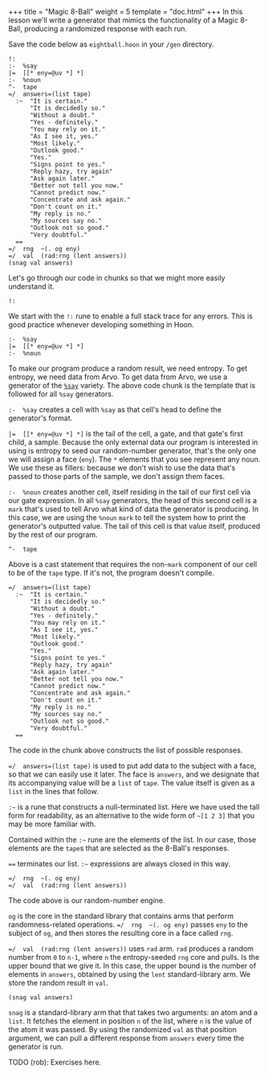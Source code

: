 +++
title = "Magic 8-Ball"
weight = 5
template = "doc.html"
+++
In this lesson we'll write a generator that mimics the functionality of a
Magic 8-Ball, producing a randomized response with each run.

Save the code below as `eightball.hoon` in your `/gen` directory.

```
!:
:-  %say
|=  [[* eny=@uv *] *]
:-  %noun
^-  tape
=/  answers=(list tape)
  :~  "It is certain."
      "It is decidedly so."
      "Without a doubt."
      "Yes - definitely."
      "You may rely on it."
      "As I see it, yes."
      "Most likely."
      "Outlook good."
      "Yes."
      "Signs point to yes."
      "Reply hazy, try again"
      "Ask again later."
      "Better not tell you now."
      "Cannot predict now."
      "Concentrate and ask again."
      "Don't count on it."
      "My reply is no."
      "My sources say no."
      "Outlook not so good."
      "Very doubtful."
  ==
=/  rng  ~(. og eny)
=/  val  (rad:rng (lent answers))
(snag val answers)
```

Let's go through our code in chunks so that we might more easily understand it.

```
!:
```

We start with the `!:` rune to enable a full stack trace for any errors. This
is good practice whenever developing something in Hoon.


```
:-  %say
|=  [[* eny=@uv *] *]
:-  %noun
```

To make our program produce a random result, we need entropy. To get entropy,
we need data from Arvo. To get data from Arvo, we use a generator of the
[`%say`](./docs/learn/hoon/hoon-tutorial/generators.md) variety. The above code chunk is
the template that is followed for all `%say` generators.

`:-  %say` creates a cell with `%say` as that cell's head to define
the generator's format.

`|=  [[* eny=@uv *] *]` is the tail of the cell, a gate, and that gate's first
child, a sample. Because the only external data our program is interested in
using is entropy to seed our random-number generator, that's the only one we
will assign a face (`eny`). The `*` elements that you see represent any noun. We
use these as fillers: because we don't wish to use the data that's passed to
those parts of the sample, we don't assign them faces.

`:-  %noun` creates another cell, itself residing in the tail of our first cell
via our gate expression. In all `%say` generators, the head of this second cell
is a `mark` that's used to tell Arvo what kind of data the generator is
producing. In this case, we are using the `%noun` `mark` to tell the system how
to print the generator's outputted value. The tail of this cell is that value
itself, produced by the rest of our program.

```
^-  tape
```

Above is a cast statement that requires the non-`mark` component of our cell to
be of the `tape` type. If it's not, the program doesn't compile.

```
=/  answers=(list tape)
  :~  "It is certain."
      "It is decidedly so."
      "Without a doubt."
      "Yes - definitely."
      "You may rely on it."
      "As I see it, yes."
      "Most likely."
      "Outlook good."
      "Yes."
      "Signs point to yes."
      "Reply hazy, try again"
      "Ask again later."
      "Better not tell you now."
      "Cannot predict now."
      "Concentrate and ask again."
      "Don't count on it."
      "My reply is no."
      "My sources say no."
      "Outlook not so good."
      "Very doubtful."
  ==
```

The code in the chunk above constructs the list of possible responses.

`=/  answers=(list tape)` is used to put add data to the subject with a face,
so that we can easily use it later. The face is `answers`, and we designate that
its accompanying value will be a `list` of `tape`. The value itself is given
as a `list` in the lines that follow.

`:~` is a rune that constructs a null-terminated list. Here we have used the
tall form for readability, as an alternative to the wide form of `~[1 2 3]` that
you may be more familiar with.

Contained within the `:~` rune are the elements of the list. In our case, those
elements are the `tape`s that are selected as the 8-Ball's responses.

`==` terminates our list. `:~` expressions are always closed in this way.

```
=/  rng  ~(. og eny)
=/  val  (rad:rng (lent answers))
```

The code above is our random-number engine.

`og` is the core in the standard library that contains arms that perform
randomness-related operations. `=/  rng  ~(. og eny)` passes `eny` to the
subject of `og`, and then stores the resulting core in a face called `rng`.

`=/  val  (rad:rng (lent answers))` uses `rad` arm. `rad` produces a random
number from `0` to `n-1`, where `n` the entropy-seeded `rng` core and pulls.
Is the upper bound that we give it. In this case, the upper bound is the number
of elements in `answers`, obtained by using the `lent` standard-library arm. We
store the random result in `val`.

```
(snag val answers)
```

`snag` is a standard-library arm that that takes two arguments: an atom and
a `list`. It fetches the element in position `n` of the list, where `n` is the
value of the atom it was passed. By using the randomized `val` as that position
argument, we can pull a different response from `answers` every time the
generator is run.

TODO (rob): Exercises here.
